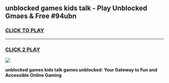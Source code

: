 
## unblocked games kids talk - Play Unblocked Gmaes & Free #94ubn
<h3>
<a href="https://premium.freeplayer.one?title=unblocked_games_kids_talk&ref=01M">CLICK TO PLAY</a></h3>
<hr>

<h3>
<a href="https://premium.freeplayer.one?title=unblocked_games_kids_talk&ref=01M">CLICK 2 PLAY</a>
  
</h3>

<a href="https://premium.freeplayer.one?title=unblocked_games_kids_talk&ref=01M"><img src="https://clearcache.store/games.png"></a>


**unblocked games kids talk games unblocked: Your Gateway to Fun and Accessible Online Gaming**
